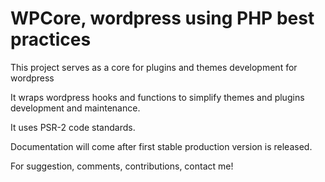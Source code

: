 WPCore, wordpress using PHP best practices 
==========================================

This project serves as a core for plugins and themes development for wordpress

It wraps wordpress hooks and functions to simplify themes and plugins development and maintenance.

It uses PSR-2 code standards.

Documentation will come after first stable production version is released.

For suggestion, comments, contributions, contact me!
